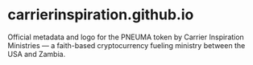 # carrierinspiration.github.io
Official metadata and logo for the PNEUMA token by Carrier Inspiration Ministries — a faith-based cryptocurrency fueling ministry between the USA and Zambia.

